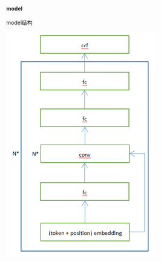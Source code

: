 #### model

model结构

![image](https://raw.githubusercontent.com/jiangnanboy/CNN4IE/master/cnn4ie/mlrescnn/model.png)

